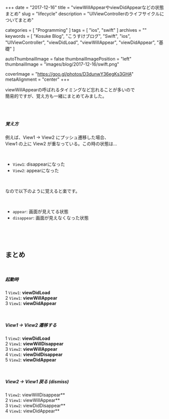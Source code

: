 +++
date = "2017-12-16"
title = "viewWillAppearやviewDidAppearなどの状態まとめ"
slug = "lifecycle"
description = "UIViewControllerのライフサイクルについてまとめ"

categories = [
	"Programming"
]
tags = [
	"ios",
	"swift"
]
archives = ""
keywords = [
	"Kosuke Blog",
	"こうすけブログ",
	"Swift",
	"ios",
	"UIViewController",
	"viewDidLoad",
	"viewWillAppear",
	"viewDidAppear",
	"基礎"
]

autoThumbnailImage = false
thumbnailImagePosition = "left"
thumbnailImage = "images/blog/2017-12-16/swift.png"

coverImage = "https://goo.gl/photos/D3dunwY36egKs3GHA"
metaAlignment = "center"
+++

viewWillAppearの呼ばれるタイミングなど忘れることが多いので  
簡易的ですが、覚え方も一緒にまとめてみました。

<br>

<br>

##### 覚え方

例えば、View1 -> View2 にプッシュ遷移した場合、  
View1 の上に View2 が重なっている。この時の状態は...

<br>

- `View1`: disappearになった  
- `View2`: appearになった

<br>

なので以下のように覚えると楽です。

<br>

- `appear`: 画面が見えてる状態  
- `disappear`: 画面が見えなくなった状態

<br>

<script async src="//pagead2.googlesyndication.com/pagead/js/adsbygoogle.js"></script>
<!-- BlogAdsense_Top -->
<ins class="adsbygoogle"
     style="display:block"
     data-ad-client="ca-pub-9828180917254396"
     data-ad-slot="2510862598"
     data-ad-format="auto"></ins>
<script>
(adsbygoogle = window.adsbygoogle || []).push({});
</script>

<br>

## まとめ

<br>

##### 起動時

1 `View1`: **viewDidLoad**  
2 `View1`: **viewWillAppear**  
3 `View1`: **viewDidAppear**

<br>

##### View1 -> View2 遷移する

1 `View2`: **viewDidLoad**  
2 `View1`: **viewWillDisappear**  
3 `View2`: **viewWillAppear**  
4 `View1`: **viewDidDisappear**  
5 `View2`: **viewDidAppear**

<br>

##### View2 -> View1 戻る (dismiss)

1 `View2`: viewWillDisappear**  
2 `View1`: viewWillAppear**  
3 `View2`: viewDidDisappear**  
4 `View1`: viewDidAppear**

<br>

<script async src="//pagead2.googlesyndication.com/pagead/js/adsbygoogle.js"></script>
<!-- BlogAdsense_Bottom -->
<ins class="adsbygoogle"
     style="display:block"
     data-ad-client="ca-pub-9828180917254396"
     data-ad-slot="9212002313"
     data-ad-format="auto"></ins>
<script>
(adsbygoogle = window.adsbygoogle || []).push({});
</script>
